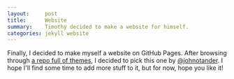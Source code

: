 ```yaml
---
layout:     post
title:      Website
summary:    Timothy decided to make a website for himself.
categories: jekyll website
---
```


Finally, I decided to make myself a website on GitHub Pages. After browsing
through [a repo full of themes](http://jekyllthemes.org/), I decided to
pick this one by [@johnotander](https://github.com/johnotander). I hope
I'll find some time to add more stuff to it, but for now, hope you like it!
